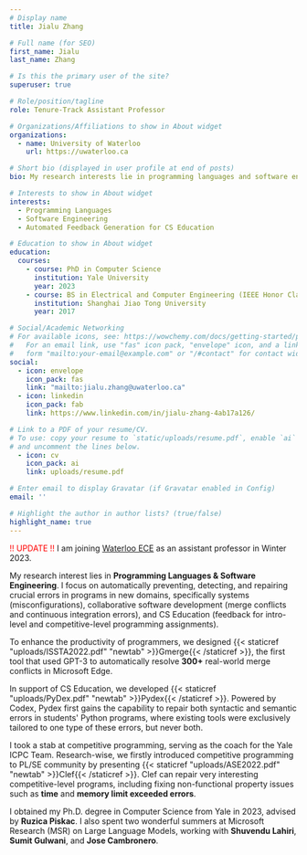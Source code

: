 ```yaml
---
# Display name
title: Jialu Zhang 

# Full name (for SEO)
first_name: Jialu
last_name: Zhang

# Is this the primary user of the site?
superuser: true

# Role/position/tagline
role: Tenure-Track Assistant Professor

# Organizations/Affiliations to show in About widget
organizations:
  - name: University of Waterloo
    url: https://uwaterloo.ca

# Short bio (displayed in user profile at end of posts)
bio: My research interests lie in programming languages and software engineering. I focus on automatically preventing, detecting, and repairing crucial errors in programs across different fields such as systems, software engineering and CS education.

# Interests to show in About widget
interests:
  - Programming Languages
  - Software Engineering
  - Automated Feedback Generation for CS Education

# Education to show in About widget
education:
  courses:
    - course: PhD in Computer Science
      institution: Yale University
      year: 2023 
    - course: BS in Electrical and Computer Engineering (IEEE Honor Class)
      institution: Shanghai Jiao Tong University
      year: 2017

# Social/Academic Networking
# For available icons, see: https://wowchemy.com/docs/getting-started/page-builder/#icons
#   For an email link, use "fas" icon pack, "envelope" icon, and a link in the
#   form "mailto:your-email@example.com" or "/#contact" for contact widget.
social:
  - icon: envelope
    icon_pack: fas
    link: "mailto:jialu.zhang@uwaterloo.ca"
  - icon: linkedin
    icon_pack: fab
    link: https://www.linkedin.com/in/jialu-zhang-4ab17a126/

# Link to a PDF of your resume/CV.
# To use: copy your resume to `static/uploads/resume.pdf`, enable `ai` icons in `params.yaml`,
# and uncomment the lines below.
  - icon: cv
    icon_pack: ai
    link: uploads/resume.pdf

# Enter email to display Gravatar (if Gravatar enabled in Config)
email: ''

# Highlight the author in author lists? (true/false)
highlight_name: true
---
```


<span style="color:red">!! UPDATE !!</span> I am joining [Waterloo ECE](https://uwaterloo.ca/electrical-computer-engineering/) as an assistant professor in Winter 2023. 


My research interest lies in __Programming Languages & Software Engineering__. I focus on automatically preventing, detecting, and repairing crucial errors in programs in new domains, specifically systems (misconfigurations), collaborative software development (merge conflicts and continuous integration errors), and CS Education (feedback for intro-level and competitive-level programming assignments).

To enhance the productivity of programmers, we designed {{< staticref "uploads/ISSTA2022.pdf" "newtab" >}}Gmerge{{< /staticref >}}, the first tool that used GPT-3 to automatically resolve __300+__ real-world merge conflicts in Microsoft Edge. 

In support of CS Education, we developed {{< staticref "uploads/PyDex.pdf" "newtab" >}}Pydex{{< /staticref >}}. Powered by Codex, Pydex first gains the capability to repair both syntactic and semantic errors in students' Python programs, where existing tools were exclusively tailored to one type of these errors, but never both.

I took a stab at competitive programming, serving as the coach for the Yale ICPC Team. Research-wise, we  firstly introduced competitive programming to PL/SE community by presenting {{< staticref "uploads/ASE2022.pdf" "newtab" >}}Clef{{< /staticref >}}. Clef can repair very interesting competitive-level programs, including fixing non-functional property issues such as __time__ and __memory limit exceeded errors__.

I obtained my Ph.D. degree in Computer Science from Yale in 2023, advised by __Ruzica Piskac__. I also spent two wonderful summers at Microsoft Research (MSR) on Large Language Models, working with __Shuvendu Lahiri__, __Sumit Gulwani__, and __Jose Cambronero__. 